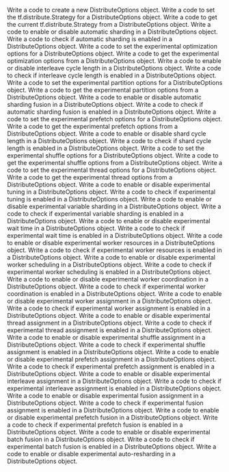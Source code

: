 Write a code to create a new DistributeOptions object.
Write a code to set the tf.distribute.Strategy for a DistributeOptions object.
Write a code to get the current tf.distribute.Strategy from a DistributeOptions object.
Write a code to enable or disable automatic sharding in a DistributeOptions object.
Write a code to check if automatic sharding is enabled in a DistributeOptions object.
Write a code to set the experimental optimization options for a DistributeOptions object.
Write a code to get the experimental optimization options from a DistributeOptions object.
Write a code to enable or disable interleave cycle length in a DistributeOptions object.
Write a code to check if interleave cycle length is enabled in a DistributeOptions object.
Write a code to set the experimental partition options for a DistributeOptions object.
Write a code to get the experimental partition options from a DistributeOptions object.
Write a code to enable or disable automatic sharding fusion in a DistributeOptions object.
Write a code to check if automatic sharding fusion is enabled in a DistributeOptions object.
Write a code to set the experimental prefetch options for a DistributeOptions object.
Write a code to get the experimental prefetch options from a DistributeOptions object.
Write a code to enable or disable shard cycle length in a DistributeOptions object.
Write a code to check if shard cycle length is enabled in a DistributeOptions object.
Write a code to set the experimental shuffle options for a DistributeOptions object.
Write a code to get the experimental shuffle options from a DistributeOptions object.
Write a code to set the experimental thread options for a DistributeOptions object.
Write a code to get the experimental thread options from a DistributeOptions object.
Write a code to enable or disable experimental tuning in a DistributeOptions object.
Write a code to check if experimental tuning is enabled in a DistributeOptions object.
Write a code to enable or disable experimental variable sharding in a DistributeOptions object.
Write a code to check if experimental variable sharding is enabled in a DistributeOptions object.
Write a code to enable or disable experimental wait time in a DistributeOptions object.
Write a code to check if experimental wait time is enabled in a DistributeOptions object.
Write a code to enable or disable experimental worker resources in a DistributeOptions object.
Write a code to check if experimental worker resources is enabled in a DistributeOptions object.
Write a code to enable or disable experimental worker scheduling in a DistributeOptions object.
Write a code to check if experimental worker scheduling is enabled in a DistributeOptions object.
Write a code to enable or disable experimental worker coordination in a DistributeOptions object.
Write a code to check if experimental worker coordination is enabled in a DistributeOptions object.
Write a code to enable or disable experimental worker assignment in a DistributeOptions object.
Write a code to check if experimental worker assignment is enabled in a DistributeOptions object.
Write a code to enable or disable experimental thread assignment in a DistributeOptions object.
Write a code to check if experimental thread assignment is enabled in a DistributeOptions object.
Write a code to enable or disable experimental shuffle assignment in a DistributeOptions object.
Write a code to check if experimental shuffle assignment is enabled in a DistributeOptions object.
Write a code to enable or disable experimental prefetch assignment in a DistributeOptions object.
Write a code to check if experimental prefetch assignment is enabled in a DistributeOptions object.
Write a code to enable or disable experimental interleave assignment in a DistributeOptions object.
Write a code to check if experimental interleave assignment is enabled in a DistributeOptions object.
Write a code to enable or disable experimental fusion assignment in a DistributeOptions object.
Write a code to check if experimental fusion assignment is enabled in a DistributeOptions object.
Write a code to enable or disable experimental prefetch fusion in a DistributeOptions object.
Write a code to check if experimental prefetch fusion is enabled in a DistributeOptions object.
Write a code to enable or disable experimental batch fusion in a DistributeOptions object.
Write a code to check if experimental batch fusion is enabled in a DistributeOptions object.
Write a code to enable or disable experimental auto-resharding in a DistributeOptions object.